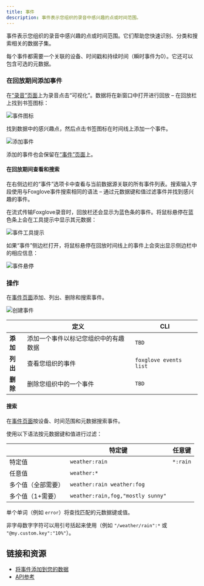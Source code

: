 ```yaml
---
title: 事件
description: 事件表示您组织的录音中感兴趣的点或时间范围。
---
```


事件表示您组织的录音中感兴趣的点或时间范围。它们帮助您快速识别、分类和搜索相关的数据子集。

每个事件都需要一个关联的设备、时间戳和持续时间（瞬时事件为0）。它还可以包含可选的元数据。

### 在回放期间添加事件

在[“录音”页面](https://app.foxglove.dev/~/recordings)上为录音点击“可视化”。数据将在新窗口中打开进行回放 – 在回放栏上找到书签图标：

![事件图标](/img/docs/visualization/playback/event-icon.webp)

找到数据中的感兴趣点，然后点击书签图标在时间线上添加一个事件。

![添加事件](/img/docs/visualization/playback/create-event.webp)

添加的事件也会保留在[“事件”页面](https://app.foxglove.dev/~/events)上。

#### 在回放期间查看和搜索

在右侧边栏的“事件”选项卡中查看与当前数据源关联的所有事件列表。搜索输入字段使用与Foxglove事件搜索相同的语法 – 通过元数据键和值过滤事件并找到感兴趣的事件。

在流式传输Foxglove录音时，回放栏还会显示为蓝色条的事件。将鼠标悬停在蓝色条上会在工具提示中显示其元数据：

![事件工具提示](/img/docs/visualization/playback/event-tooltip.webp)

如果“事件”侧边栏打开，将鼠标悬停在回放时间线上的事件上会突出显示侧边栏中的相应信息：

![事件悬停](/img/docs/visualization/playback/event-hover.webp)

### 操作

在[事件页面](https://app.foxglove.dev/~/events)添加、列出、删除和搜索事件。

![创建事件](/img/docs/events/create-event.webp)

|            | 定义                                                     | CLI                    |
| ---------- | -------------------------------------------------------- | ---------------------- |
| **添加**   | 添加一个事件以标记您组织中的有趣数据                     | `TBD`                  |
| **列出**   | 查看您组织的事件                                         | `foxglove events list` |
| **删除**   | 删除您组织中的一个事件                                   | `TBD`                  |

#### 搜索

在[事件页面](https://app.foxglove.dev/~/events)按设备、时间范围和元数据搜索事件。

使用以下语法按元数据键和值进行过滤：

|                                | 特定键                            | 任意键  |
| ------------------------------ | --------------------------------- | ------- |
| 特定值                         | `weather:rain`                    | `*:rain`|
| 任意值                         | `weather:*`                       |         |
| 多个值（全部需要）             | `weather:rain weather:fog`        |         |
| 多个值（1+需要）               | `weather:rain,fog,"mostly sunny"` |         |

单个单词（例如 `error`）将查找匹配的元数据键或值。

非字母数字字符可以用引号括起来使用（例如 `"/weather/rain":*` 或 `"@my.custom.key":"10%"`）。

## 链接和资源

- [将事件添加到您的数据](https://foxglove.dev/blog/announcing-foxglove-data-platform-events)
- [API参考](/api#tag/Events)
